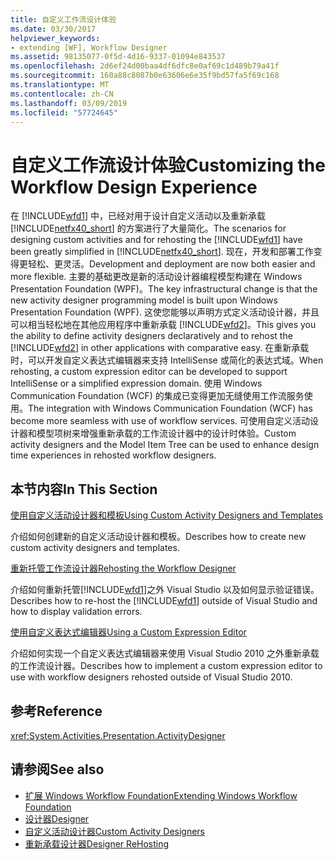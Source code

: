 ```yaml
---
title: 自定义工作流设计体验
ms.date: 03/30/2017
helpviewer_keywords:
- extending [WF], Workflow Designer
ms.assetid: 98135077-0f5d-4d16-9337-01094e843537
ms.openlocfilehash: 2d6ef24d00baa4df6dfc8e0af69c1d489b79a41f
ms.sourcegitcommit: 160a88c8087b0e63606e6e35f9bd57fa5f69c168
ms.translationtype: MT
ms.contentlocale: zh-CN
ms.lasthandoff: 03/09/2019
ms.locfileid: "57724645"
---
```

# <a name="customizing-the-workflow-design-experience"></a><span data-ttu-id="0146f-102">自定义工作流设计体验</span><span class="sxs-lookup"><span data-stu-id="0146f-102">Customizing the Workflow Design Experience</span></span>

<span data-ttu-id="0146f-103">在 [!INCLUDE[wfd1](../../../includes/wfd1-md.md)] 中，已经对用于设计自定义活动以及重新承载 [!INCLUDE[netfx40_short](../../../includes/netfx40-short-md.md)] 的方案进行了大量简化。</span><span class="sxs-lookup"><span data-stu-id="0146f-103">The scenarios for designing custom activities and for rehosting the [!INCLUDE[wfd1](../../../includes/wfd1-md.md)] have been greatly simplified in [!INCLUDE[netfx40_short](../../../includes/netfx40-short-md.md)].</span></span> <span data-ttu-id="0146f-104">现在，开发和部署工作变得更轻松、更灵活。</span><span class="sxs-lookup"><span data-stu-id="0146f-104">Development and deployment are now both easier and more flexible.</span></span> <span data-ttu-id="0146f-105">主要的基础更改是新的活动设计器编程模型构建在 Windows Presentation Foundation (WPF)。</span><span class="sxs-lookup"><span data-stu-id="0146f-105">The key infrastructural change is that the new activity designer programming model is built upon Windows Presentation Foundation (WPF).</span></span> <span data-ttu-id="0146f-106">这使您能够以声明方式定义活动设计器，并且可以相当轻松地在其他应用程序中重新承载 [!INCLUDE[wfd2](../../../includes/wfd2-md.md)]。</span><span class="sxs-lookup"><span data-stu-id="0146f-106">This gives you the ability to define activity designers declaratively and to rehost the [!INCLUDE[wfd2](../../../includes/wfd2-md.md)] in other applications with comparative easy.</span></span> <span data-ttu-id="0146f-107">在重新承载时，可以开发自定义表达式编辑器来支持 IntelliSense 或简化的表达式域。</span><span class="sxs-lookup"><span data-stu-id="0146f-107">When rehosting, a custom expression editor can be developed to support IntelliSense or a simplified expression domain.</span></span> <span data-ttu-id="0146f-108">使用 Windows Communication Foundation (WCF) 的集成已变得更加无缝使用工作流服务使用。</span><span class="sxs-lookup"><span data-stu-id="0146f-108">The integration with Windows Communication Foundation (WCF) has become more seamless with use of workflow services.</span></span> <span data-ttu-id="0146f-109">可使用自定义活动设计器和模型项树来增强重新承载的工作流设计器中的设计时体验。</span><span class="sxs-lookup"><span data-stu-id="0146f-109">Custom activity designers and the Model Item Tree can be used to enhance design time experiences in rehosted workflow designers.</span></span>

## <a name="in-this-section"></a><span data-ttu-id="0146f-110">本节内容</span><span class="sxs-lookup"><span data-stu-id="0146f-110">In This Section</span></span>

 [<span data-ttu-id="0146f-111">使用自定义活动设计器和模板</span><span class="sxs-lookup"><span data-stu-id="0146f-111">Using Custom Activity Designers and Templates</span></span>](using-custom-activity-designers-and-templates.md)

 <span data-ttu-id="0146f-112">介绍如何创建新的自定义活动设计器和模板。</span><span class="sxs-lookup"><span data-stu-id="0146f-112">Describes how to create new custom activity designers and templates.</span></span>

 [<span data-ttu-id="0146f-113">重新托管工作流设计器</span><span class="sxs-lookup"><span data-stu-id="0146f-113">Rehosting the Workflow Designer</span></span>](rehosting-the-workflow-designer.md)

 <span data-ttu-id="0146f-114">介绍如何重新托管[!INCLUDE[wfd1](../../../includes/wfd1-md.md)]之外 Visual Studio 以及如何显示验证错误。</span><span class="sxs-lookup"><span data-stu-id="0146f-114">Describes how to re-host the [!INCLUDE[wfd1](../../../includes/wfd1-md.md)] outside of Visual Studio and how to display validation errors.</span></span>

 [<span data-ttu-id="0146f-115">使用自定义表达式编辑器</span><span class="sxs-lookup"><span data-stu-id="0146f-115">Using a Custom Expression Editor</span></span>](using-a-custom-expression-editor.md)

 <span data-ttu-id="0146f-116">介绍如何实现一个自定义表达式编辑器来使用 Visual Studio 2010 之外重新承载的工作流设计器。</span><span class="sxs-lookup"><span data-stu-id="0146f-116">Describes how to implement a custom expression editor to use with workflow designers rehosted outside of Visual Studio 2010.</span></span>

## <a name="reference"></a><span data-ttu-id="0146f-117">参考</span><span class="sxs-lookup"><span data-stu-id="0146f-117">Reference</span></span>

<xref:System.Activities.Presentation.ActivityDesigner>

## <a name="see-also"></a><span data-ttu-id="0146f-118">请参阅</span><span class="sxs-lookup"><span data-stu-id="0146f-118">See also</span></span>

- [<span data-ttu-id="0146f-119">扩展 Windows Workflow Foundation</span><span class="sxs-lookup"><span data-stu-id="0146f-119">Extending Windows Workflow Foundation</span></span>](extend.md)
- [<span data-ttu-id="0146f-120">设计器</span><span class="sxs-lookup"><span data-stu-id="0146f-120">Designer</span></span>](./samples/designer.md)
- [<span data-ttu-id="0146f-121">自定义活动设计器</span><span class="sxs-lookup"><span data-stu-id="0146f-121">Custom Activity Designers</span></span>](./samples/custom-activity-designers.md)
- [<span data-ttu-id="0146f-122">重新承载设计器</span><span class="sxs-lookup"><span data-stu-id="0146f-122">Designer ReHosting</span></span>](./samples/designer-rehosting.md)